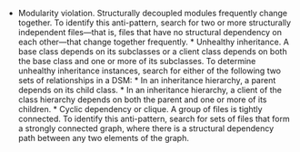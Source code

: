 *  Modularity violation. Structurally decoupled modules frequently change together. To identify this anti-pattern, search for two or more structurally independent files—that is, files that have no structural dependency on each other—that change together frequently. *  Unhealthy inheritance. A base class depends on its subclasses or a client class depends on both the base class and one or more of its subclasses. To determine unhealthy inheritance instances, search for either of the following two sets of relationships in a DSM: *  In an inheritance hierarchy, a parent depends on its child class. *  In an inheritance hierarchy, a client of the class hierarchy depends on both the parent and one or more of its children. *  Cyclic dependency or clique. A group of files is tightly connected. To identify this anti-pattern, search for sets of files that form a strongly connected graph, where there is a structural dependency path between any two elements of the graph.